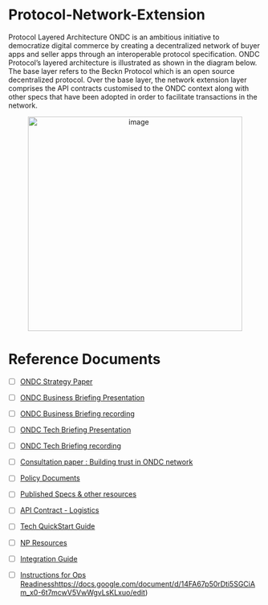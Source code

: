 # Protocol-Network-Extension

Protocol Layered Architecture
ONDC is an ambitious initiative to democratize digital commerce by creating a decentralized network of buyer apps and seller apps through an interoperable protocol specification. ONDC Protocol’s layered architecture is illustrated as shown in the diagram below. The base layer refers to the Beckn Protocol which is an open source decentralized protocol. Over the base layer, the network extension layer comprises the API contracts customised to the ONDC context along with other specs that have been adopted in order to facilitate transactions in the network.<br>
<p align='center'>
<img width="427" alt="image" src="https://user-images.githubusercontent.com/104499654/218309309-1667fb37-f58b-47b6-84f3-8882691471a1.png">
</p>

# Reference Documents

- [ ] [ONDC Strategy Paper](https://www.ondc.org/image/ONDCStrategyPaper.pdf)
- [ ] [ONDC Business Briefing Presentation](https://docs.google.com/presentation/d/1FJ8D_2pG9Ta4Siu3q84S4eGXZq1XyTED/edit#slide=id.g1151f945cbc_1_115)
- [ ] [ONDC Business Briefing recording](https://drive.google.com/file/d/1c1f5FS4aOTmhIHogHs-kTyal31p7kD9N/view)
- [ ] [ONDC Tech Briefing Presentation](https://docs.google.com/presentation/d/17mJ_zPjEYPagc5PZuw7FS3Ftcc-Gop4U6536wStRSag/edit#slide=id.g1204a6ff419_0_56)
- [ ] [ONDC Tech Briefing recording](https://drive.google.com/file/d/1WuHCc59C45LClpbiIPomPMuTeClRZw7h/view?usp=sharing)
- [ ] [Consultation paper : Building trust in ONDC network](https://ondc-static-website-media.s3.ap-south-1.amazonaws.com/res/daea2fs3n/image/upload/ondc-website/files/ONDC_Building_Trust_Consultation_Vf_utbodw/1664541553.pdf)
- [ ] [Policy Documents](https://drive.google.com/drive/u/2/folders/1vSvhvt5bRym7T-J4t2GB5onS0tfx4ljb)
- [ ] [Published Specs & other resources](https://drive.google.com/drive/u/0/folders/1um7COKAs2hahHJOEqFnan1B5EFXvpMty)
- [ ] [API Contract - Logistics](https://docs.google.com/document/d/1fefHfMoYIouN-QJTDJFFZm46dqHmFvwY-6ICoISJcUY/edit)
- [ ] [Tech QuickStart Guide](https://ondc-issue-logging-cohort1.atlassian.net/wiki/spaces/TG/pages/36339713/ONDC+Developer+Guide)
- [ ] [NP Resources](https://docs.google.com/spreadsheets/d/1U-JtpIwzl0_2GS1g_J6C2-0dEZneUNKcrGDrBy2YZNw/edit#gid=0)
- [ ] [Integration Guide](https://docs.google.com/presentation/d/1HPRXk3lVYKmyAFcApgukZuwHhIZ_VlqR/edit#slide=id.g158b58a8d20_0_78)
- [ ] [Instructions for Ops Readiness](https://docs.google.com/document/d/14FA67p50rDti5SGCiAm_x0-6t7mcwV5VwWgvLsKLxuo/edit)https://docs.google.com/document/d/14FA67p50rDti5SGCiAm_x0-6t7mcwV5VwWgvLsKLxuo/edit)






 
